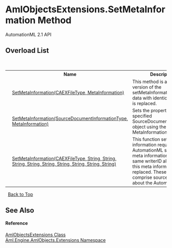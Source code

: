 # AmlObjectsExtensions.SetMetaInformation Method 
AutomationML 2.1 API 


## Overload List
&nbsp;<table><tr><th></th><th>Name</th><th>Description</th></tr><tr><td>![Public method](media/pubmethod.gif "Public method")![Static member](media/static.gif "Static member")</td><td><a href="M_Aml_Engine_AmlObjects_Extensions_AmlObjectsExtensions_SetMetaInformation">SetMetaInformation(CAEXFileType, MetaInformation)</a></td><td>
This method is a short version of the setMetaInformation. Meta data with identical WriterID is replaced.</td></tr><tr><td>![Public method](media/pubmethod.gif "Public method")![Static member](media/static.gif "Static member")</td><td><a href="M_Aml_Engine_AmlObjects_Extensions_AmlObjectsExtensions_SetMetaInformation_2">SetMetaInformation(SourceDocumentInformationType, MetaInformation)</a></td><td>
Sets the properties for the specified SourceDocumentInformation object using the provided MetaInformation</td></tr><tr><td>![Public method](media/pubmethod.gif "Public method")![Static member](media/static.gif "Static member")</td><td><a href="M_Aml_Engine_AmlObjects_Extensions_AmlObjectsExtensions_SetMetaInformation_1">SetMetaInformation(CAEXFileType, String, String, String, String, String, String, String, String, String)</a></td><td>
This function sets the meta information required from AutomationML standard. If meta information about the same writerID already exists, this meta information is replaced. These information comprise source information about the AutomationML file.</td></tr></table>&nbsp;
<a href="#amlobjectsextensions.setmetainformation-method">Back to Top</a>

## See Also


#### Reference
<a href="T_Aml_Engine_AmlObjects_Extensions_AmlObjectsExtensions">AmlObjectsExtensions Class</a><br /><a href="N_Aml_Engine_AmlObjects_Extensions">Aml.Engine.AmlObjects.Extensions Namespace</a><br />